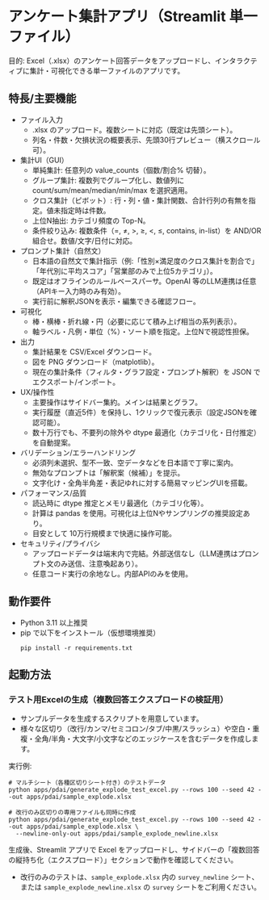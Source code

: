 # アンケート集計アプリ（Streamlit 単一ファイル）

目的: Excel（.xlsx）のアンケート回答データをアップロードし、インタラクティブに集計・可視化できる単一ファイルのアプリです。

## 特長/主要機能
- ファイル入力
    - .xlsx のアップロード。複数シートに対応（既定は先頭シート）。
    - 列名・件数・欠損状況の概要表示、先頭30行プレビュー（横スクロール可）。
- 集計UI（GUI）
    - 単純集計: 任意列の value_counts（個数/割合% 切替）。
    - グループ集計: 複数列でグループ化し、数値列に count/sum/mean/median/min/max を選択適用。
    - クロス集計（ピボット）: 行・列・値・集計関数、合計行列の有無を指定。値未指定時は件数。
    - 上位N抽出: カテゴリ頻度の Top-N。
    - 条件絞り込み: 複数条件（=, ≠, >, ≥, <, ≤, contains, in-list）を AND/OR 組合せ。数値/文字/日付に対応。
- プロンプト集計（自然文）
    - 日本語の自然文で集計指示（例:「性別×満足度のクロス集計を割合で」「年代別に平均スコア」「営業部のみで上位5カテゴリ」）。
    - 既定はオフラインのルールベースパーサ。OpenAI 等のLLM連携は任意（APIキー入力時のみ有効）。
    - 実行前に解釈JSONを表示・編集できる確認フロー。
- 可視化
    - 棒・横棒・折れ線・円（必要に応じて積み上げ相当の系列表示）。
    - 軸ラベル・凡例・単位（%）・ソート順を指定。上位Nで視認性担保。
- 出力
    - 集計結果を CSV/Excel ダウンロード。
    - 図を PNG ダウンロード（matplotlib）。
    - 現在の集計条件（フィルタ・グラフ設定・プロンプト解釈）を JSON でエクスポート/インポート。
- UX/操作性
    - 主要操作はサイドバー集約。メインは結果とグラフ。
    - 実行履歴（直近5件）を保持し、1クリックで復元表示（設定JSONを確認可能）。
    - 数十万行でも、不要列の除外や dtype 最適化（カテゴリ化・日付推定）を自動提案。
- バリデーション/エラーハンドリング
    - 必須列未選択、型不一致、空データなどを日本語で丁寧に案内。
    - 無効なプロンプトは「解釈案（候補）」を提示。
    - 文字化け・全角半角差・表記ゆれに対する簡易マッピングUIを搭載。
- パフォーマンス/品質
    - 読込時に dtype 推定とメモリ最適化（カテゴリ化等）。
    - 計算は pandas を使用。可視化は上位Nやサンプリングの推奨設定あり。
    - 目安として 10万行規模まで快適に操作可能。
- セキュリティ/プライバシ
    - アップロードデータは端末内で完結。外部送信なし（LLM連携はプロンプト文のみ送信、注意喚起あり）。
    - 任意コード実行の余地なし。内部APIのみを使用。

## 動作要件
- Python 3.11 以上推奨
- pip で以下をインストール（仮想環境推奨）
  ```
  pip install -r requirements.txt
  ```

## 起動方法

### テスト用Excelの生成（複数回答エクスプロードの検証用）
- サンプルデータを生成するスクリプトを用意しています。
- 様々な区切り（改行/カンマ/セミコロン/タブ/中黒/スラッシュ）や空白・重複・全角/半角・大文字/小文字などのエッジケースを含むデータを作成します。

実行例:
```
# マルチシート（各種区切りシート付き）のテストデータ
python apps/pdai/generate_explode_test_excel.py --rows 100 --seed 42 --out apps/pdai/sample_explode.xlsx

# 改行のみ区切りの専用ファイルも同時に作成
python apps/pdai/generate_explode_test_excel.py --rows 100 --seed 42 --out apps/pdai/sample_explode.xlsx \
  --newline-only-out apps/pdai/sample_explode_newline.xlsx
```
生成後、Streamlit アプリで Excel をアップロードし、サイドバーの「複数回答の縦持ち化（エクスプロード）」セクションで動作を確認してください。
- 改行のみのテストは、`sample_explode.xlsx` 内の `survey_newline` シート、または `sample_explode_newline.xlsx` の `survey` シートをご利用ください。